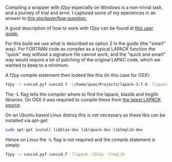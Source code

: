 Compiling a wrapper with *f2py* especially on Windows is a non-trivial task, and a journey of trial and error.  I captured some of my eperiences in an answer to [this stockoverflow question.](https://goo.gl/xir12b)

A good description of how to work with f2py can be found at [this user guide.](https://sysbio.ioc.ee/projects/f2py2e/usersguide)

For this build we use what is described as option 2 in the guide (the "smart" way). For FORTRAN code as complex as a typical LAPACK function the "quick" way without a signature file cannot work, and the "quick and smart" way would require a lot of patching of the original LAPAC code, which we wanted to keep to a minimum. 

A f2py compile statement then looked like this (in this case for OSX):
```bash
f2py -c cuncsd.pyf cuncsd.f -L/home/quax/Projects/lapack-3.7.0 -llapack -lblaslib -ltmglib 
```
The -L flag tells the compiler where to find the lapack, blaslib and tmglib libraries.  On OSX it was required to compile these from [the latest LAPACK source](http://www.netlib.org/lapack/lapack-3.7.0.tgz).

On an Ubuntu based Linux distros this is not necessary as these libs can be installed via apt-get:
```bash
sudo apt-get install libblas-dev liblapack-dev libtmglib-dev
```
Hence on Linux the -L flag is not required and the compile statement is simply:
```bash
f2py -c cuncsd.pyf cuncsd.f -llapack -lblas -ltmglib
```
